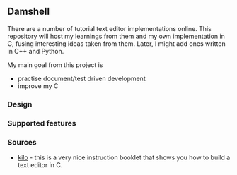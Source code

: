 ## Damshell

There are a number of tutorial text editor implementations online. This repository will host my learnings from them and my own implementation in C, fusing interesting ideas taken from them. Later, I might add ones written in C++ and Python.

My main goal from this project is

- practise document/test driven development
- improve my C

### Design

### Supported features

### Sources

- [kilo](https://viewsourcecode.org/snaptoken/kilo/index.html) - this is a very nice instruction booklet that shows you how to build a text editor in C.
